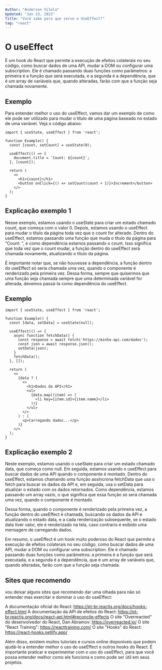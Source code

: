 ```yaml
---
Author: "Anderson Vilela"
Updated: "Jan 23, 2023"
Title: "Você sabe para que serve o UseEffect?"
tag: "react"
---
```




# O useEffect
È um hook do React que permite a execução de efeitos colaterais no seu código, como buscar dados de uma API, mudar a DOM ou configurar uma subscription. Ele é chamado passando duas funções como parâmetros: a primeira é a função que será executada, e a segunda é a dependência, que é um array de variáveis que, quando alteradas, farão com que a função seja chamada novamente.


## Exemplo
Para entender melhor o uso do useEffect, vamos dar um exemplo de como ele pode ser utilizado para mudar o título de uma página baseado no estado de uma variável. Veja o código abaixo:

```js{6-8} 
import { useState, useEffect } from 'react';

function Example() {
  const [count, setCount] = useState(0);

  useEffect(() => {
    document.title = `Count: ${count}`;
  }, [count]);

  return (
    <>
      <h1>{count}</h1>
      <button onClick={() => setCount(count + 1)}>Increment</button>
    </>
  );
}
```
## Explicação exemplo 1
Nesse exemplo, estamos usando o useState para criar um estado chamado count, que começa com o valor 0. Depois, estamos usando o useEffect para mudar o título da página toda vez que o count for alterado. Dentro do useEffect, estamos passando uma função que muda o título da página para "Count: <valor de count />", e como dependência estamos passando o count. Isso significa que toda vez que o count mudar, a função dentro do useEffect será chamada novamente, atualizando o título da página.

É importante notar que, se não houvesse a dependência, a função dentro do useEffect só seria chamada uma vez, quando o componente é renderizado pela primeira vez. Dessa forma, sempre que quisermos que uma função seja chamada sempre que uma determinada variável for alterada, devemos passá-la como dependência do useEffect.


## Exemplo 

```js{6-13}
import { useState, useEffect } from 'react';

function Example() {
  const [data, setData] = useState(null);

  useEffect(() => {
    async function fetchData() {
      const response = await fetch('https://minha-api.com/dados');
      const json = await response.json();
      setData(json);
    }
    fetchData();
  }, []);

  return (
    <>
      {data ? (
        <>
          <h1>Dados da API</h1>
          <ul>
            {data.map((item) => (
              <li key={item.id}>{item.name}</li>
            ))}
          </ul>
        </>
      ) : (
        <p>Carregando dados...</p>
      )}
    </>
  );
}

```

## Explicação exemplo 2 

Neste exemplo, estamos usando o useState para criar um estado chamado data, que começa como null. Em seguida, estamos usando o useEffect para buscar dados de uma API quando o componente é montado. Dentro do useEffect, estamos chamando uma função assíncrona fetchData que usa o fetch para buscar os dados da API e, em seguida, usa o setData para atualizar o estado com os dados retornados. Como dependência, estamos passando um array vazio, o que significa que essa função só será chamada uma vez, quando o componente é montado.

Dessa forma, quando o componente é renderizado pela primeira vez, a função dentro do useEffect é chamada, buscando os dados da API e atualizando o estado data, e a cada renderização subsequente, se o estado data tiver valor, ele é renderizado na tela, caso contrario é exibido uma mensagem de carregando dados.


Em resumo, o useEffect é um hook muito poderoso do React que permite a execução de efeitos colaterais no seu código, como buscar dados de uma API, mudar a DOM ou configurar uma subscription. Ele é chamado passando duas funções como parâmetros: a primeira é a função que será executada, e a segunda é a dependência, que é um array de variáveis que, quando alteradas, farão com que a função seja chamada.


## Sites que recomendo
vou deixar alguns sites que recomendo dar uma olhada para não só entender mas exercitar e dominar o uso do useEffect: 

A documentação oficial do React: https://pt-br.reactjs.org/docs/hooks-effect.html
A documentação da API de efeitos do React: https://pt-br.reactjs.org/docs/react-api.html#reconcile-effects
O site "Overreacted" do desenvolvedor do React, Dan Abramov: https://overreacted.io/
O site "React Training": https://reacttraining.com/
O site "Hooks" do React: https://react-hooks.netlify.app/

Além disso, existem muitos tutoriais e cursos online disponíveis que podem ajudá-lo a entender melhor o uso do useEffect e outros hooks do React. É importante praticar e experimentar com o uso do useEffect, para que você possa entender melhor como ele funciona e como pode ser útil em seus projetos.
